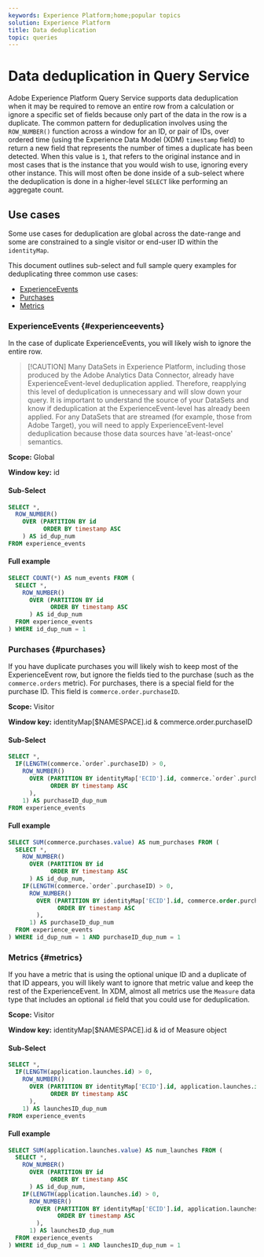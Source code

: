 ```yaml
---
keywords: Experience Platform;home;popular topics
solution: Experience Platform
title: Data deduplication
topic: queries
---
```


# Data deduplication in Query Service

Adobe Experience Platform Query Service supports data deduplication when it may be required to remove an entire row from a calculation or ignore a specific set of fields because only part of the data in the row is a duplicate. The common pattern for deduplication involves using the `ROW_NUMBER()` function across a window for an ID, or pair of IDs, over ordered time (using the Experience Data Model (XDM) `timestamp` field) to return a new field that represents the number of times a duplicate has been detected. When this value is `1`, that refers to the original instance and in most cases that is the instance that you would wish to use, ignoring every other instance. This will most often be done inside of a sub-select where the deduplication is done in a higher-level `SELECT` like performing an aggregate count.

## Use cases

Some use cases for deduplication are global across the date-range and some are constrained to a single visitor or end-user ID within the `identityMap`.

This document outlines sub-select and full sample query examples for deduplicating three common use cases:
* [ExperienceEvents](#experienceevents)
* [Purchases](#purchases)
* [Metrics](#metrics)

### ExperienceEvents {#experienceevents}

In the case of duplicate ExperienceEvents, you will likely wish to ignore the entire row.

>[!CAUTION] Many DataSets in Experience Platform, including those produced by the Adobe Analytics Data Connector, already have ExperienceEvent-level deduplication applied. Therefore, reapplying this level of deduplication is unnecessary and will slow down your query. It is important to understand the source of your DataSets and know if deduplication at the ExperienceEvent-level has already been applied. For any DataSets that are streamed (for example, those from Adobe Target), you will need to apply ExperienceEvent-level deduplication because those data sources have 'at-least-once' semantics.

**Scope:** Global

**Window key:** id

#### Sub-Select

```sql
SELECT *,
  ROW_NUMBER()
    OVER (PARTITION BY id
          ORDER BY timestamp ASC
    ) AS id_dup_num
FROM experience_events
```

#### Full example

```sql
SELECT COUNT(*) AS num_events FROM (
  SELECT *,
    ROW_NUMBER()
      OVER (PARTITION BY id
            ORDER BY timestamp ASC
      ) AS id_dup_num
  FROM experience_events
) WHERE id_dup_num = 1
```

### Purchases {#purchases}

If you have duplicate purchases you will likely wish to keep most of the ExperienceEvent row, but ignore the fields tied to the purchase (such as the `commerce.orders` metric). For purchases, there is a special field for the purchase ID. This field is `commerce.order.purchaseID`.

**Scope:** Visitor

**Window key:** identityMap[$NAMESPACE].id & commerce.order.purchaseID

#### Sub-Select

```sql
SELECT *,
  IF(LENGTH(commerce.`order`.purchaseID) > 0,
    ROW_NUMBER()
      OVER (PARTITION BY identityMap['ECID'].id, commerce.`order`.purchaseID
            ORDER BY timestamp ASC
      ),
    1) AS purchaseID_dup_num
FROM experience_events
```

#### Full example

```sql
SELECT SUM(commerce.purchases.value) AS num_purchases FROM (
  SELECT *,
    ROW_NUMBER()
      OVER (PARTITION BY id
            ORDER BY timestamp ASC
      ) AS id_dup_num,
    IF(LENGTH(commerce.`order`.purchaseID) > 0,
      ROW_NUMBER()
        OVER (PARTITION BY identityMap['ECID'].id, commerce.order.purchaseID
              ORDER BY timestamp ASC
        ),
      1) AS purchaseID_dup_num
  FROM experience_events
) WHERE id_dup_num = 1 AND purchaseID_dup_num = 1
```

### Metrics {#metrics}

If you have a metric that is using the optional unique ID and a duplicate of that ID appears, you will likely want to ignore that metric value and keep the rest of the ExperienceEvent. In XDM, almost all metrics use the `Measure` data type that includes an optional `id` field that you could use for deduplication.

**Scope:** Visitor

**Window key:** identityMap[$NAMESPACE].id & id of Measure object

#### Sub-Select

```sql
SELECT *,
  IF(LENGTH(application.launches.id) > 0,
    ROW_NUMBER()
      OVER (PARTITION BY identityMap['ECID'].id, application.launches.id
            ORDER BY timestamp ASC
      ),
    1) AS launchesID_dup_num
FROM experience_events
```

#### Full example

```sql
SELECT SUM(application.launches.value) AS num_launches FROM (
  SELECT *,
    ROW_NUMBER()
      OVER (PARTITION BY id
            ORDER BY timestamp ASC
      ) AS id_dup_num,
    IF(LENGTH(application.launches.id) > 0,
      ROW_NUMBER()
        OVER (PARTITION BY identityMap['ECID'].id, application.launches.id
              ORDER BY timestamp ASC
        ),
      1) AS launchesID_dup_num
  FROM experience_events
) WHERE id_dup_num = 1 AND launchesID_dup_num = 1
```
